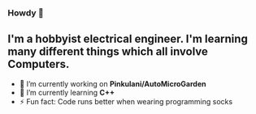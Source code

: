 ### Howdy 🥕

## I'm a hobbyist electrical engineer. I'm learning many different things which all involve Computers. ##

- 🔭 I’m currently working on **Pinkulani/AutoMicroGarden**
- 🌱 I’m currently learning **C++**
- ⚡ Fun fact: Code runs better when wearing programming socks
<!-- - 📫 How to reach me: -->
